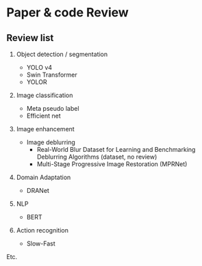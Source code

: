 # Paper & code Review
## Review list
1.	Object detection / segmentation
    - YOLO v4
    - Swin Transformer
    - YOLOR
    
2.	Image classification
    - Meta pseudo label
    - Efficient net

3. Image enhancement
    - Image deblurring
        - Real-World Blur Dataset for Learning and Benchmarking Deblurring Algorithms (dataset, no review)
        - Multi-Stage Progressive Image Restoration (MPRNet) 
 
4. Domain Adaptation
    - DRANet

5. NLP
    - BERT

6. Action recognition
    - Slow-Fast



Etc.
    
